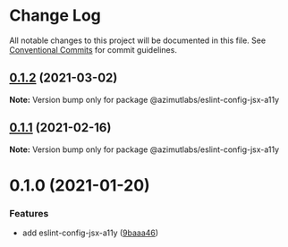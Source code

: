 # Change Log

All notable changes to this project will be documented in this file.
See [Conventional Commits](https://conventionalcommits.org) for commit guidelines.

## [0.1.2](https://github.com/azimutlabs/eslint/compare/@azimutlabs/eslint-config-jsx-a11y@0.1.1...@azimutlabs/eslint-config-jsx-a11y@0.1.2) (2021-03-02)

**Note:** Version bump only for package @azimutlabs/eslint-config-jsx-a11y





## [0.1.1](https://github.com/azimutlabs/eslint/compare/@azimutlabs/eslint-config-jsx-a11y@0.1.0...@azimutlabs/eslint-config-jsx-a11y@0.1.1) (2021-02-16)

**Note:** Version bump only for package @azimutlabs/eslint-config-jsx-a11y





# 0.1.0 (2021-01-20)


### Features

* add eslint-config-jsx-a11y ([9baaa46](https://github.com/azimutlabs/eslint/commit/9baaa469ed20e23ab14e3651f726c7d18c909c03))

